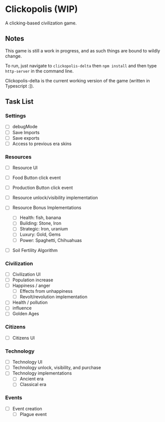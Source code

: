# Clickopolis (WIP)
A clicking-based civilization game.

## Notes
This game is still a work in progress, and as such things are bound to wildly change.

To run, just navigate to `clickopolis-delta` then `npm install` and then type `http-server` in the command line.

Clickopolis-delta is the current working version of the game (written in Typescript :]).

## Task List

### Settings
- [ ] debugMode
- [ ] Save Imports
- [ ] Save exports
- [ ] Access to previous era skins

### Resources
- [ ] Resource UI
- [ ] Food Button click event
- [ ] Production Button click event
- [ ] Resource unlock/visibility implementation
- [ ] Resource Bonus Implementations
  - [ ] Health: fish, banana
  - [ ] Building: Stone, Iron
  - [ ] Strategic: Iron, uranium
  - [ ] Luxury: Gold, Gems
  - [ ] Power: Spaghetti, Chihuahuas
- [ ] Soil Fertility Algorithm


### Civilization
- [ ] Civilization UI
- [ ] Population increase
- [ ] Happiness / anger
  - [ ] Effects from unhappiness
  - [ ] Revolt/revolution implementation
- [ ] Health / pollution
- [ ] influence
- [ ] Golden Ages

### Citizens
- [ ] Citizens UI

### Technology
- [ ] Technology UI
- [ ] Technology unlock, visibility, and purchase
- [ ] Technology implementations
  - [ ] Ancient era
  - [ ] Classical era

### Events
- [ ] Event creation
  - [ ] Plague event
<!--
- Documentation
  - [] Guide outline
  - [] Full Guide
- Settings
  - [] debugMode
  - [] Save Import/exports
  - [] Access to previous era skins
- Buildings
  - Purchase mode
  - Production cost modifiers
  - Misc costs
  - Implementations
  - Great wonders
    - timing function (find more efficient model)
    - implementations & bonuses
- Economy
  - [] BoomBust Cycle Algorithm
  - [] Trade System implementation
- Eras
  - era implementations
  - era bonuses
  - era skins
- Golden Ages
  - Golden Age set-up
  - Golden Age bonuses
    - x10 food PS, food PC, prod PS, prod PC
    - x10 faith with upgrades
    - x10 culture with upgrades
    - x10 science with upgrades
    - x10 money with upgrades
  - Golden Age length & modifiers
- Faith
  - Faith bonuses implementation
    - 4 Cateogires (Pantheon, Belief, Dogma, Holiest Powers)
  - Faith generation
- Culture
  - Culture bonuses implementation
    - 7 Categories (Resources, Economy, Culture, Faith, Military, Diplomacy, Tech)
    - 9 Tiers (for each Era)
  - Culture generation
    - Great Works
      - great work generation / by generation
      - great work culture/cash increases
      - great works trade with other nations
- Military
  - Soldier Assembly, Assignment
  - Combat
    - Peace
    - Attack
    - Defend
    - Pillage
  - Military Contracts
- Diplomacy
  - Meet New Nation function
    - split by Era
  - Should they be generated randomly or preset?
  - United Nations (or similar name)
- Save Import / Export into text file
  - Compression
- LocalStorage get/set
  - Compression
  -->
